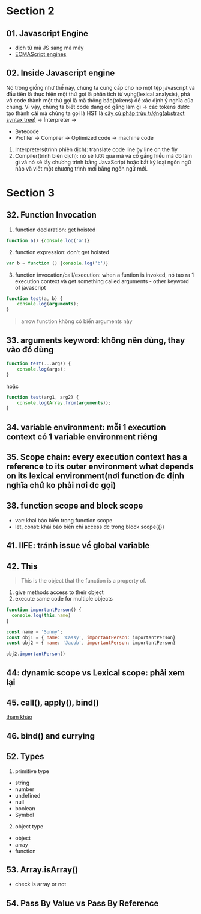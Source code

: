 # Section 2
## 01. Javascript Engine
- dịch từ mã JS sang mã máy
- [ECMAScript engines](https://en.wikipedia.org/wiki/List_of_ECMAScript_engines)

## 02. Inside Javascript engine

Nó trông giống như thế này, chúng ta cung cấp cho nó một tệp javascript và đầu tiên là thực hiện một thứ gọi là phân tích từ vựng(lexical analysis), phá vỡ code thành một thứ gọi là mã thông báo(tokens) để xác định ý nghĩa của chúng. Vì vậy, chúng ta biết code đang cố gắng làm gì -> các tokens được tạo thành cái mà chúng ta gọi là HST là [cây cú pháp trừu tượng(abstract syntax tree)](https://astexplorer.net/) -> Interpreter ->

- Bytecode
- Profiler -> Compiler -> Optimized code -> machine code

1. Interpreters(trình phiên dịch): translate code line by line on the fly
2. Compiler(trình biên dịch): nó sẽ lướt qua mã và cố gắng hiểu mã đó làm gì và nó sẽ lấy chương trình bằng JavaScript hoặc bất kỳ loại ngôn ngữ nào và viết một chương trình mới bằng ngôn ngữ mới.

# Section 3

## 32. Function Invocation
1. function declaration: get hoisted
```javascript
function a() {console.log('a')}
```

2. function expression: don't get hoisted
```javascript
var b = function () {console.log('b')}
```
3. function invocation/call/execution: when a funtion is invoked, nó tạo ra 1 execution context và get something called arguments - other keyword of javascript

```javascript
function test(a, b) {
    console.log(arguments);
}
```
>arrow function không có biến arguments này

## 33. arguments keyword: không nên dùng, thay vào đó dùng
```javascript
function test(...args) {
    console.log(args);
}
```
hoặc

```javascript
function test(arg1, arg2) {
    console.log(Array.from(arguments));
}
```
## 34. variable environment: mỗi 1 execution context có 1 variable environment riêng

## 35. Scope chain: every execution context has a reference to its outer environment what depends on its lexical environment(nơi function đc định nghĩa chứ ko phải nơi đc gọi)

## 38. function scope and block scope
- var: khai báo biến trong function scope
- let, const: khai báo biến chỉ access đc trong block scope({})

## 41. IIFE: tránh issue về global variable

## 42. This
>This is the object that the function is a property of.
1. give methods access to their object
2. execute same code for multiple objects
```javascript
function importantPerson() {
  console.log(this.name)
}

const name = 'Sunny';
const obj1 = { name: 'Cassy', importantPerson: importantPerson}
const obj2 = { name: 'Jacob', importantPerson: importantPerson}

obj2.importantPerson()
```
## 44: dynamic scope vs Lexical scope: phải xem lại
## 45. call(), apply(), bind()
[tham khảo](https://kipalog.com/posts/PHAN-BIET-CALL--APPLY-VA-BIND-TRONG-JAVASCRIPT)

## 46. bind() and currying
## 52. Types
1. primitive type
- string
- number
- undefined
- null
- boolean
- Symbol

2. object type
- object
- array
- function

## 53. Array.isArray() 
- check is array or not

## 54. Pass By Value vs Pass By Reference
